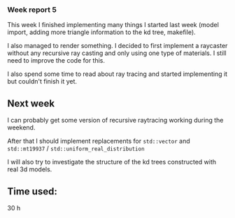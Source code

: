 ### Week report 5

This week I finished implementing many things I started last week 
(model import, adding more triangle information to the kd tree, makefile).

I also managed to render something. I decided to first implement
a raycaster without any recursive ray casting and only using one type of materials.
I still need to improve the code for this.

I also spend some time to read about ray tracing and started implementing it
but couldn't finish it yet.

## Next week
I can probably get some version of recursive raytracing working during the 
weekend.

After that I should implement replacements for `std::vector` and
`std::mt19937` / `std::uniform_real_distribution`

I will also try to investigate the structure of the kd trees constructed
with real 3d models.

## Time used:

30 h
